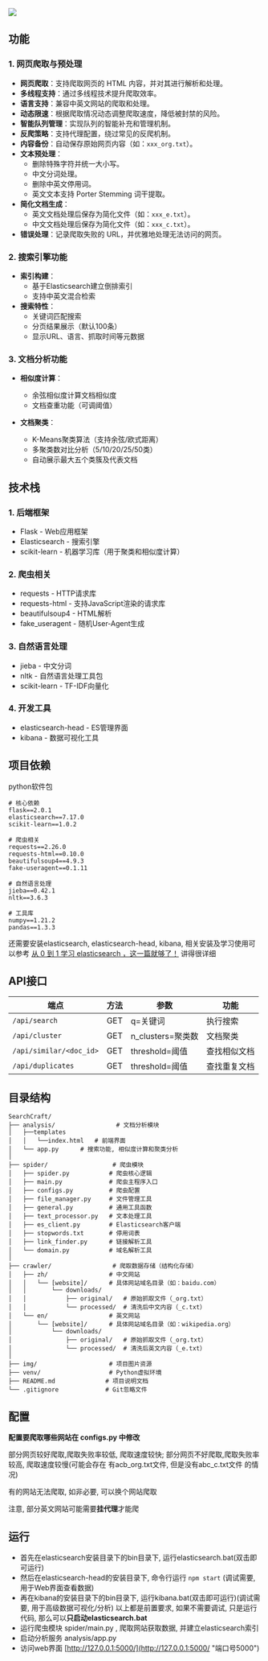 ![](http://i.imgur.com/wYi2CkD.png)

## 功能

### 1. 网页爬取与预处理

- **网页爬取**：支持爬取网页的 HTML 内容，并对其进行解析和处理。
- **多线程支持**：通过多线程技术提升爬取效率。
- **语言支持**：兼容中英文网站的爬取和处理。
- **动态限速**：根据爬取情况动态调整爬取速度，降低被封禁的风险。
- **智能队列管理**：实现队列的智能补充和管理机制。
- **反爬策略**：支持代理配置，绕过常见的反爬机制。
- **内容备份**：自动保存原始网页内容（如：`xxx_org.txt`）。
- **文本预处理**：
  - 删除特殊字符并统一大小写。
  - 中文分词处理。
  - 删除中英文停用词。
  - 英文文本支持 Porter Stemming 词干提取。
- **简化文档生成**：
  - 英文文档处理后保存为简化文件（如：`xxx_e.txt`）。
  - 中文文档处理后保存为简化文件（如：`xxx_c.txt`）。
- **错误处理**：记录爬取失败的 URL，并优雅地处理无法访问的网页。

### 2. 搜索引擎功能

- **索引构建**：
  - 基于Elasticsearch建立倒排索引
  - 支持中英文混合检索
- **搜索特性**：
  - 关键词匹配搜索
  - 分页结果展示（默认100条）
  - 显示URL、语言、抓取时间等元数据

### 3. 文档分析功能

- **相似度计算**：

  - 余弦相似度计算文档相似度
  - 文档查重功能（可调阈值）
- **文档聚类**：

  - K-Means聚类算法（支持余弦/欧式距离）
  - 多聚类数对比分析（5/10/20/25/50类）
  - 自动展示最大五个类簇及代表文档

## 技术栈

### 1. 后端框架

- Flask - Web应用框架
- Elasticsearch - 搜索引擎
- scikit-learn - 机器学习库（用于聚类和相似度计算）

### 2. 爬虫相关

- requests - HTTP请求库
- requests-html - 支持JavaScript渲染的请求库
- beautifulsoup4 - HTML解析
- fake_useragent - 随机User-Agent生成

### 3. 自然语言处理

- jieba - 中文分词
- nltk - 自然语言处理工具包
- scikit-learn - TF-IDF向量化

### 4. 开发工具

- elasticsearch-head - ES管理界面
- kibana - 数据可视化工具

## 项目依赖

python软件包

```text
# 核心依赖
flask==2.0.1
elasticsearch==7.17.0
scikit-learn==1.0.2

# 爬虫相关
requests==2.26.0
requests-html==0.10.0
beautifulsoup4==4.9.3
fake-useragent==0.1.11

# 自然语言处理
jieba==0.42.1
nltk==3.6.3

# 工具库
numpy==1.21.2
pandas==1.3.3
```

还需要安装elasticsearch, elasticsearch-head, kibana, 相关安装及学习使用可以参考 [从 0 到 1 学习 elasticsearch ，这一篇就够了！](https://zhuanlan.zhihu.com/p/358744225) 讲得很详细

## API接口

| 端点                      | 方法 | 参数              | 功能         |
| ------------------------- | ---- | ----------------- | ------------ |
| `/api/search`           | GET  | q=关键词          | 执行搜索     |
| `/api/cluster`          | GET  | n_clusters=聚类数 | 文档聚类     |
| `/api/similar/<doc_id>` | GET  | threshold=阈值    | 查找相似文档 |
| `/api/duplicates`       | GET  | threshold=阈值    | 查找重复文档 |

## 目录结构

```text
SearchCraft/
├── analysis/                 # 文档分析模块
│   ├──templates
│   │   └──index.html	# 前端界面
│   └── app.py		# 搜索功能, 相似度计算和聚类分析
│
├── spider/                  # 爬虫模块
│   ├── spider.py           # 爬虫核心逻辑
│   ├── main.py             # 爬虫主程序入口
│   ├── configs.py          # 爬虫配置
│   ├── file_manager.py     # 文件管理工具
│   ├── general.py          # 通用工具函数
│   ├── text_processor.py   # 文本处理工具
│   ├── es_client.py        # Elasticsearch客户端
│   ├── stopwords.txt       # 停用词表
│   ├── link_finder.py      # 链接解析工具
│   └── domain.py           # 域名解析工具
│
├── crawler/                 # 爬取数据存储（结构化存储）
│   ├── zh/                 # 中文网站
│   │   └── [website]/      # 具体网站域名目录（如：baidu.com）
│   │       └── downloads/
│   │           ├── original/   # 原始抓取文件（_org.txt）
│   │           └── processed/  # 清洗后中文内容（_c.txt）
│   └── en/                 # 英文网站
│       └── [website]/      # 具体网站域名目录（如：wikipedia.org）
│           └── downloads/
│               ├── original/   # 原始抓取文件（_org.txt）
│               └── processed/  # 清洗后英文内容（_e.txt）
│
├── img/                    # 项目图片资源
├── venv/                   # Python虚拟环境
├── README.md              # 项目说明文档
└── .gitignore             # Git忽略文件
```

## 配置

**配置要爬取哪些网站在 configs.py 中修改**

部分网页较好爬取,爬取失败率较低, 爬取速度较快; 部分网页不好爬取,爬取失败率较高, 爬取速度较慢(可能会存在 有acb_org.txt文件, 但是没有abc_c.txt文件 的情况)

有的网站无法爬取, 如非必要, 可以换个网站爬取

注意, 部分英文网站可能需要**挂代理**才能爬

## 运行

* 首先在elasticsearch安装目录下的bin目录下, 运行elasticsearch.bat(双击即可运行)
* 然后在elasticsearch-head的安装目录下, 命令行运行 `npm start` (调试需要, 用于Web界面查看数据)
* 再在kibana的安装目录下的bin目录下, 运行kibana.bat(双击即可运行)(调试需要, 用于高级数据可视化/分析)
  以上都是前置要求, 如果不需要调试, 只是运行代码, 那么可以**只启动elasticsearch.bat**
* 运行爬虫模块 spider/main.py , 爬取网站获取数据, 并建立elasticsearch索引
* 启动分析服务 analysis/app.py
* 访问web界面 [http://127.0.0.1:5000/](http://127.0.0.1:5000/ "端口号5000")

<br>
